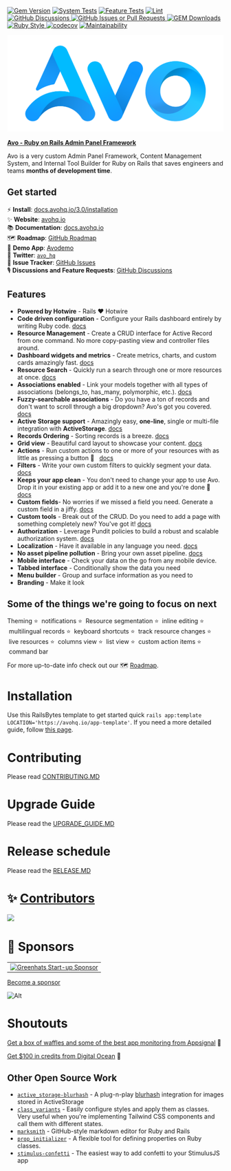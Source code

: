 [![Gem Version](https://badge.fury.io/rb/avo.svg)](https://badge.fury.io/rb/avo)
[![System Tests](https://github.com/avo-hq/avo/actions/workflows/system-tests.yml/badge.svg)](https://github.com/avo-hq/avo/actions/workflows/system-tests.yml)
[![Feature Tests](https://github.com/avo-hq/avo/actions/workflows/feature-tests.yml/badge.svg)](https://github.com/avo-hq/avo/actions/workflows/feature-tests.yml)
[![Lint](https://github.com/avo-hq/avo/actions/workflows/lint.yml/badge.svg)](https://github.com/avo-hq/avo/actions/workflows/lint.yml)
<a href="https://github.com/avo-hq/avo/discussions" target="_blank">
  <img alt="GitHub Discussions" src="https://img.shields.io/github/discussions/avo-hq/avo?color=168AFE&logo=github">
</a>
<a href="https://github.com/avo-hq/avo/issues" target="_blank">
  <img alt="GitHub Issues or Pull Requests" src="https://img.shields.io/github/issues-closed/avo-hq/avo?style=flat&link=https%3A%2F%2Fgithub.com%2Favo-hq%2Favo%2Fissues&logo=github">
</a>
<a href="https://rubygems.org/gems/avo">
  <img alt="GEM Downloads" src="https://img.shields.io/gem/dt/avo?color=168AFE&logo=ruby&logoColor=FE1616">
</a>
<a href="https://github.com/testdouble/standard">
  <img alt="Ruby Style" src="https://img.shields.io/badge/style-standard-168AFE?logo=ruby&logoColor=FE1616" />
</a>
[![codecov](https://codecov.io/gh/avo-hq/avo/branch/master/graph/badge.svg?token=Q2LMFE4989)](https://codecov.io/gh/avo-hq/avo)
[![Maintainability](https://api.codeclimate.com/v1/badges/676a0afa2cc79f03aa29/maintainability)](https://codeclimate.com/github/avo-hq/avo/maintainability)

![](./public/avo-assets/logo-on-white.png)

**<a href="https://avohq.io" title="Ruby on Rails Admin Panel Framework">Avo - Ruby on Rails Admin Panel Framework</a>**

Avo is a very custom Admin Panel Framework, Content Management System, and Internal Tool Builder for Ruby on Rails that saves engineers and teams **months of development time**.

## Get started

⚡️ **Install**: [docs.avohq.io/3.0/installation](https://docs.avohq.io/3.0/installation.html)
<br>
✨ **Website**: [avohq.io](https://avohq.io)
<br>
📚 **Documentation**: [docs.avohq.io](https://docs.avohq.io)
<br>
🗺 **Roadmap**: [GitHub Roadmap](https://github.com/orgs/avo-hq/projects/14)
<br>
🎸 **Demo App**: [Avodemo](https://main.avodemo.com/)
<br>
🐤 **Twitter**: [`avo_hq`](https://twitter.com/avo_hq)
<br>
🔧 **Issue Tracker**: [GitHub Issues](http://github.com/avo-hq/avo/issues)
<br>
🎙 **Discussions and Feature Requests**: [GitHub Discussions](http://github.com/avo-hq/avo/discussions)

## Features

  - **Powered by Hotwire** - Rails ❤️  Hotwire
  - **Code driven configuration** - Configure your Rails dashboard entirely by writing Ruby code. [docs](https://docs.avohq.io/3.0/resources.html#defining-resources)
  - **Resource Management** - Create a CRUD interface for Active Record from one command. No more copy-pasting view and controller files around.
  - **Dashboard widgets and metrics** - Create metrics, charts, and custom cards amazingly fast. [docs](https://docs.avohq.io/3.0/dashboards.html)
  - **Resource Search** - Quickly run a search through one or more resources at once. [docs](https://docs.avohq.io/3.0/search.html)
  - **Associations enabled** - Link your models together with all types of associations (belongs_to, has_many, polymorphic, etc.). [docs](https://docs.avohq.io/3.0/associations.html)
  - **Fuzzy-searchable associations** - Do you have a ton of records and don't want to scroll through a big dropdown? Avo's got you covered. [docs](https://docs.avohq.io/3.0/associations/belongs_to.html#searchable)
  - **Active Storage support** - Amazingly easy, **one-line**, single or multi-file integration with **ActiveStorage**. [docs](https://docs.avohq.io/3.0/fields/file.html)
  - **Records Ordering** - Sorting records is a breeze. [docs](https://docs.avohq.io/3.0/records-reordering.html)
  - **Grid view** - Beautiful card layout to showcase your content. [docs](https://docs.avohq.io/3.0/grid-view.html)
  - **Actions** - Run custom actions to one or more of your resources with as little as pressing a button 💪 &nbsp; [docs](https://docs.avohq.io/3.0/actions.html)
  - **Filters** - Write your own custom filters to quickly segment your data. [docs](https://docs.avohq.io/3.0/filters.html)
  - **Keeps your app clean** - You don't need to change your app to use Avo. Drop it in your existing app or add it to a new one and you're done 🙌 [docs](https://docs.avohq.io/3.0/installation.html)
  - **Custom fields**- No worries if we missed a field you need. Generate a custom field in a jiffy. [docs](https://docs.avohq.io/3.0/custom-fields.html)
  - **Custom tools** - Break out of the CRUD. Do you need to add a page with something completely new? You've got it! [docs](https://docs.avohq.io/3.0/custom-tools.html)
  - **Authorization** - Leverage Pundit policies to build a robust and scalable authorization system. [docs](https://docs.avohq.io/3.0/authorization.html)
  - **Localization** - Have it available in any language you need. [docs](https://docs.avohq.io/3.0/localization.html)
  - **No asset pipeline pollution** - Bring your own asset pipeline. [docs](https://docs.avohq.io/3.0/custom-asset-pipeline.html)
  - **Mobile interface** - Check your data on the go from any mobile device.
  - **Tabbed interface** - Conditionally show the data you need
  - **Menu builder** - Group and surface information as you need to
  - **Branding** - Make it look

## Some of the things we're going to focus on next

Theming ⭐️  &nbsp;notifications ⭐️  &nbsp;Resource segmentation ⭐️  &nbsp;inline editing ⭐️  &nbsp;multilingual records ⭐️  &nbsp;keyboard shortcuts ⭐️  &nbsp;track resource changes ⭐️  &nbsp;live resources ⭐️  &nbsp;columns view ⭐️  &nbsp;list view ⭐️  &nbsp;custom action items ⭐️  &nbsp;command bar

For more up-to-date info check out our 🗺 [Roadmap](https://github.com/orgs/avo-hq/projects/14).

# Installation

Use this RailsBytes template to get started quick `rails app:template LOCATION='https://avohq.io/app-template'`. If you need a more detailed guide, follow [this page](https://docs.avohq.io/3.0/installation.html).

# Contributing

Please read [CONTRIBUTING.MD](./CONTRIBUTING.MD)

# Upgrade Guide

Please read the [UPGRADE_GUIDE.MD](https://docs.avohq.io/3.0/upgrade.html)

# Release schedule

Please read the [RELEASE.MD](./RELEASE.MD)

# ✨ [Contributors](https://avohq.io/contributors)

<a href="https://avohq.io/contributors">
  <img src="https://contrib.rocks/image?repo=avo-hq/avo" />
</a>
<!--  https://contrib.rocks -->

# 🥇 Sponsors

<table>
<tr>
  <td>
    <a href="https://www.greenhats.com/?utm_source=github&utm_medium=link&utm_campaign=avo" target="_blank">
      <picture>
        <source media="(prefers-color-scheme: dark)" srcset="https://avohq.io/img/sponsors/greenhats-dark.png">
        <img alt="Greenhats Start-up Sponsor" src="https://avohq.io/img/sponsors/greenhats-light.png" width="360px">
      </picture>
    </a>
  </td>
</tr>
</table>

[Become a sponsor](mailto:hi@avohq.io)


![Alt](https://repobeats.axiom.co/api/embed/1481a6a259064f02a7936470d12a50802a9c98a4.svg "Repobeats analytics image")

# Shoutouts

[Get a box of waffles and some of the best app monitoring from Appsignal](https://appsignal.com/r/93dbe69bfb) 🧇

[Get $100 in credits from Digital Ocean](https://www.digitalocean.com/?refcode=efc1fe881d74&utm_campaign=Referral_Invite&utm_medium=Referral_Program&utm_source=badge) 💸

## Other Open Source Work

 - [`active_storage-blurhash`](https://github.com/avo-hq/active_storage-blurhash) - A plug-n-play [blurhash](https://blurha.sh/) integration for images stored in ActiveStorage
 - [`class_variants`](https://github.com/avo-hq/class_variants) - Easily configure styles and apply them as classes. Very useful when you're implementing Tailwind CSS components and call them with different states.
 - [`marksmith`](https://github.com/avo-hq/marksmith) - GitHub-style markdown editor for Ruby and Rails
 - [`prop_initializer`](https://github.com/avo-hq/prop_initializer) - A flexible tool for defining properties on Ruby classes.
 - [`stimulus-confetti`](https://github.com/avo-hq/stimulus-confetti) - The easiest way to add confetti to your StimulusJS app
